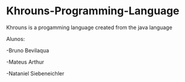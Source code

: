 # Khrouns-Programming-Language

Khrouns is a progamming language created from the java language

Alunos:

  -Bruno Bevilaqua
  
  -Mateus Arthur
  
  -Nataniel Siebeneichler
